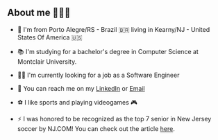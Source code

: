 
## About me 🙎🏻‍♂️ <br>

- 📌 I'm from Porto Alegre/RS - Brazil 🇧🇷 living in Kearny/NJ - United States Of America 🇺🇸

- 📚 I'm studying for a bachelor's degree in Computer Science at Montclair University.

- 👨‍💻 I'm currently looking for a job as a Software Engineer

- 📧 You can reach me on my [LinkedIn](https://www.linkedin.com/in/gabriel-dalpian) or [Email](gabrieldalpian1227@gmail.com)

- ⚽ I like sports and playing videogames 🎮

- ⚡ I was honored to be recognized as the top 7 senior in New Jersey soccer by NJ.COM! You can check out the article [here](https://www.nj.com/highschoolsports/2021/10/the-top-100-seniors-in-nj-boys-soccer-in-2021-our-picks-your-votes.html).
